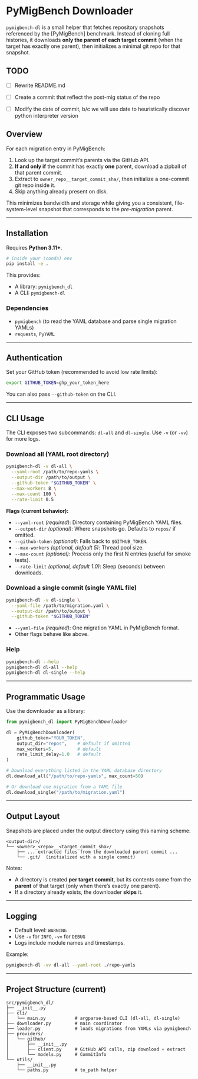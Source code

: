 # PyMigBench Downloader

`pymigbench-dl` is a small helper that fetches repository snapshots referenced by the [PyMigBench] benchmark.
Instead of cloning full histories, it downloads **only the parent of each target commit** (when the target has exactly one parent), then initializes a minimal git repo for that snapshot.

## TODO

* [ ] Rewrite README.md

* [ ] Create a commit that reflect the post-mig status of the repo

* [ ] Modify the date of commit, b/c we will use date to heuristically discover python interpreter version

## Overview

For each migration entry in PyMigBench:

1. Look up the target commit’s parents via the GitHub API.
2. **If and only if** the commit has exactly **one** parent, download a zipball of that parent commit.
3. Extract to `owner_repo__target_commit_sha/`, then initialize a one-commit git repo inside it.
4. Skip anything already present on disk.

This minimizes bandwidth and storage while giving you a consistent, file-system-level snapshot that corresponds to the *pre-migration* parent.

---

## Installation

Requires **Python 3.11+**.

```bash
# inside your (conda) env
pip install -e .
```

This provides:

* A library: `pymigbench_dl`
* A CLI: `pymigbench-dl`

### Dependencies

* `pymigbench` (to read the YAML database and parse single migration YAMLs)
* `requests`, `PyYAML`

---

## Authentication

Set your GitHub token (recommended to avoid low rate limits):

```bash
export GITHUB_TOKEN=ghp_your_token_here
```

You can also pass `--github-token` on the CLI.

---

## CLI Usage

The CLI exposes two subcommands: `dl-all` and `dl-single`. Use `-v` (or `-vv`) for more logs.

### Download all (YAML root directory)

```bash
pymigbench-dl -v dl-all \
  --yaml-root /path/to/repo-yamls \
  --output-dir /path/to/output \
  --github-token "$GITHUB_TOKEN" \
  --max-workers 8 \
  --max-count 100 \
  --rate-limit 0.5
```

**Flags (current behavior):**

* `--yaml-root` *(required)*: Directory containing PyMigBench YAML files.
* `--output-dir` *(optional)*: Where snapshots go. Defaults to `repos/` if omitted.
* `--github-token` *(optional)*: Falls back to `$GITHUB_TOKEN`.
* `--max-workers` *(optional, default 5)*: Thread pool size.
* `--max-count` *(optional)*: Process only the first N entries (useful for smoke tests).
* `--rate-limit` *(optional, default 1.0)*: Sleep (seconds) between downloads.

### Download a single commit (single YAML file)

```bash
pymigbench-dl -v dl-single \
  --yaml-file /path/to/migration.yaml \
  --output-dir /path/to/output \
  --github-token "$GITHUB_TOKEN"
```

* `--yaml-file` *(required)*: One migration YAML in PyMigBench format.
* Other flags behave like above.

### Help

```bash
pymigbench-dl --help
pymigbench-dl dl-all --help
pymigbench-dl dl-single --help
```

---

## Programmatic Usage

Use the downloader as a library:

```python
from pymigbench_dl import PyMigBenchDownloader

dl = PyMigBenchDownloader(
    github_token="YOUR_TOKEN",
    output_dir="repos",    # default if omitted
    max_workers=5,         # default
    rate_limit_delay=1.0   # default
)

# Download everything listed in the YAML database directory
dl.download_all("/path/to/repo-yamls", max_count=50)

# Or download one migration from a YAML file
dl.download_single("/path/to/migration.yaml")
```

---

## Output Layout

Snapshots are placed under the output directory using this naming scheme:

```
<output-dir>/
└── <owner>_<repo>__<target_commit_sha>/
    ├── ... extracted files from the downloaded parent commit ...
    └── .git/  (initialized with a single commit)
```

Notes:

* A directory is created **per target commit**, but its contents come from the **parent** of that target (only when there’s exactly one parent).
* If a directory already exists, the downloader **skips** it.

---

## Logging

* Default level: `WARNING`
* Use `-v` for `INFO`, `-vv` for `DEBUG`
* Logs include module names and timestamps.

Example:

```bash
pymigbench-dl -vv dl-all --yaml-root ./repo-yamls
```

---

## Project Structure (current)

```
src/pymigbench_dl/
├── __init__.py
├── cli/
│   └── main.py           # argparse-based CLI (dl-all, dl-single)
├── downloader.py         # main coordinator
├── loader.py             # loads migrations from YAMLs via pymigbench
├── providers/
│   └── github/
│       ├── __init__.py
│       ├── client.py     # GitHub API calls, zip download + extract
│       └── models.py     # CommitInfo
└── utils/
    ├── __init__.py
    └── paths.py          # to_path helper
```
